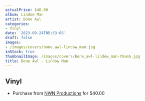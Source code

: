 ```yaml
---
actualPrice: $40.00
album: Lindow Man
artist: Bone Awl
categories:
- Vinyl
date: '2023-09-24T05:53:06'
draft: false
images:
- /images/covers/bone_awl-lindow_man.jpg
inStock: true
thumbnailImage: /images/covers/bone_awl-lindow_man-thumb.jpg
title: Bone Awl - Lindow Man
---
```


## Vinyl
* Purchase from [NWN Productions](http://shop.nwnprod.com/index.php?route=product/product&path=76&product_id=26279&sort=pd.name&order=ASC) for $40.00
